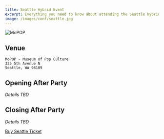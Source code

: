```yaml
---
title: Seattle Hybrid Event
excerpt: Everything you need to know about attending the Seattle hybrid event!
image: /images/conf/seattle.jpg
---
```

![MoPOP](/images/conf/hybrid-seattle-mopop.jpg)
## Venue

```
MoPOP - Museum of Pop Culture
325 5th Avenue N
Seattle, WA 98109
```
## Opening After Party

*Details TBD*
## Closing After Party

*Details TBD*

<div class="cta"><a href="https://ti.to/event-loop/cascadiajs-2021">Buy Seattle Ticket</a></div>